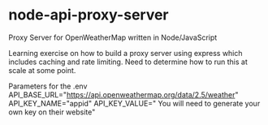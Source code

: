 # node-api-proxy-server
Proxy Server for OpenWeatherMap written in Node/JavaScript

Learning exercise on how to build a proxy server using express which includes caching and rate limiting.
Need to determine how to run this at scale at some point.

Parameters for the .env
API_BASE_URL="https://api.openweathermap.org/data/2.5/weather"
API_KEY_NAME="appid"
API_KEY_VALUE=" You will need to generate your own key on their website"
